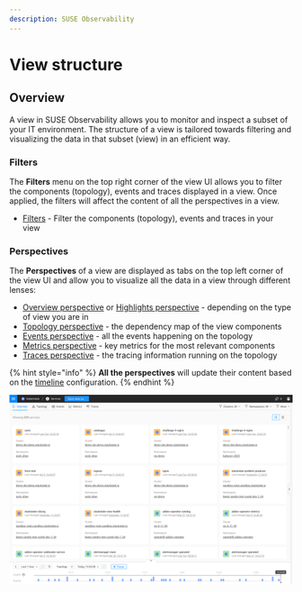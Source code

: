 ```yaml
---
description: SUSE Observability
---
```


# View structure

## Overview

A view in SUSE Observability allows you to monitor and inspect a subset of your IT environment. The structure of a view is tailored towards filtering and visualizing the data in that subset (view) in an efficient way.

### Filters

The **Filters** menu on the top right corner of the view UI allows you to filter the components (topology), events and traces displayed in a view. Once applied, the filters will affect the content of all the perspectives in a view.

* [Filters](k8s-filters.md) - Filter the components (topology), events and traces in your view

### Perspectives

The **Perspectives** of a view are displayed as tabs on the top left corner of the view UI and allow you to visualize all the data in a view through different lenses:

* [Overview perspective](k8s-overview-perspective.md) or [Highlights perspective](k8s-highlights-perspective.md) - depending on the type of view you are in
* [Topology perspective](k8s-topology-perspective.md) - the dependency map of the view components
* [Events perspective](k8s-events-perspective.md) - all the events happening on the topology
* [Metrics perspective](k8s-metrics-perspective.md) - key metrics for the most relevant components
* [Traces perspective](k8s-traces-perspective.md) - the tracing information running on the topology

{% hint style="info" %}
**All the perspectives** will update their content based on the [timeline](../stackstate-ui/k8sTs-timeline-time-travel.md) configuration.
{% endhint %}

![Overview cards layout](../../.gitbook/assets/k8s/k8s-overview-perspective-cards-layout.png)
